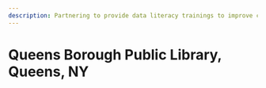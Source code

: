 ```yaml
---
description: Partnering to provide data literacy trainings to improve census outcomes
---
```


# Queens Borough Public Library, Queens, NY

